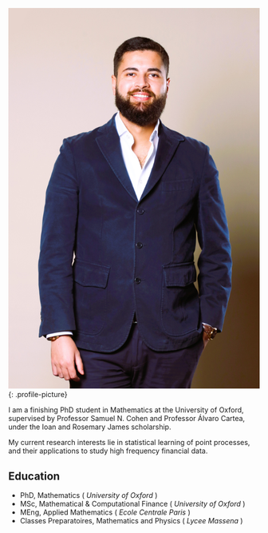 ![Profile Picture](assets/img/saad_labyad_profile.jpg){: .profile-picture}

I am a finishing PhD student in Mathematics at the University of Oxford, supervised by Professor Samuel N. Cohen and Professor Álvaro Cartea, under the Ioan and Rosemary James scholarship.

My current research interests lie in statistical learning of point processes, and their applications to study high frequency financial data.

## Education
- PhD, Mathematics ( _University of Oxford_ )
- MSc, Mathematical & Computational Finance ( _University of Oxford_ )
- MEng, Applied Mathematics ( _Ecole Centrale Paris_ )
- Classes Preparatoires, Mathematics and Physics ( _Lycee Massena_ )
